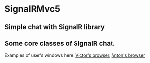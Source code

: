 # SignalRMvc5

Simple chat with SignalR library
---
Some core classes of SignalR chat.
---
Examples of user's windows here: <a href="Screenshots/Victor's%20chat.jpg">Victor's browser</a>, <a href="Screenshots/Anton's%20chat.jpg">Anton's browser</a>
